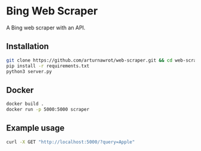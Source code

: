 # Bing Web Scraper

A Bing web scraper with an API.

## Installation

```bash
git clone https://github.com/arturnawrot/web-scraper.git && cd web-scraper
pip install -r requirements.txt
python3 server.py
```
## Docker

```bash
docker build .
docker run -p 5000:5000 scraper
```

## Example usage

```bash
curl -X GET "http://localhost:5000/?query=Apple"
```
